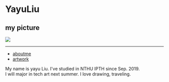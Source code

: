 <!DOCTYPE html>

<html>
<head>
  <tytle></tytle>
 
</head>

<body>


  <h1>YayuLiu</h1>
  <h2>my picture</h2>
  <img src="p362.jpg"></img>
  <hr/>

<ul>
    <li><a href="#">aboutme</a></li>
    <li><a href="#">artwork</a></li>
 </ul>


<p>My name is yayu Liu. I've studied in NTHU IPTH since Sep. 2019.<br >
I will major in tech art next summer. I love drawing, traveling.<br >
</p>

</body>
</html>
